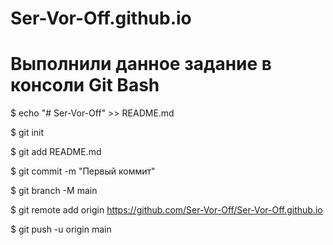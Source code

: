 # Ser-Vor-Off.github.io
# Выполнили данное задание в консоли Git Bash


$ echo "# Ser-Vor-Off" >> README.md

$ git init

$ git add README.md

$ git commit -m "Первый коммит"

$ git branch -M main

$ git remote add origin https://github.com/Ser-Vor-Off/Ser-Vor-Off.github.io

$ git push -u origin main
